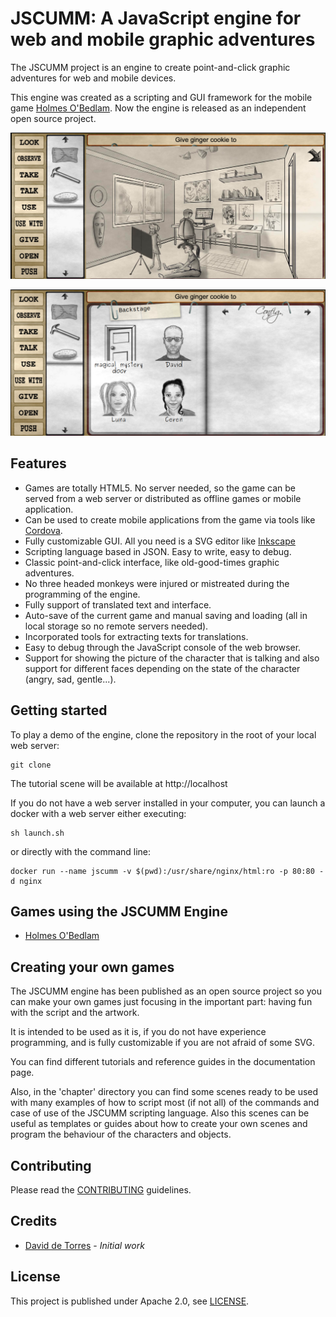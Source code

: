 # JSCUMM: A JavaScript engine for web and mobile graphic adventures
The JSCUMM project is an engine to create point-and-click graphic adventures for web and mobile devices.
 
This engine was created as a scripting and GUI framework for the mobile game [Holmes O'Bedlam](https://play.google.com/store/apps/details?id=com.watsonnotes.holmesobedlam). Now the engine is released as an independent open source project.

![Tutorial scene view](./docs/images/studio_scene.png)

![Tutorial notebook view](./docs/images/studio_notebook.png)


## Features
- Games are totally HTML5. No server needed, so the game can be served from a web server or distributed as offline games or mobile application.
- Can be used to create mobile applications from the game via tools like [Cordova](https://cordova.apache.org/). 
- Fully customizable GUI. All you need is a SVG editor like [Inkscape](https://inkscape.org/)
- Scripting language based in JSON. Easy to write, easy to debug.
- Classic point-and-click interface, like old-good-times graphic adventures.
- No three headed monkeys were injured or mistreated during the programming of the engine.
- Fully support of translated text and interface.
- Auto-save of the current game and manual saving and loading (all in local storage so no remote servers needed).
- Incorporated tools for extracting texts for translations.
- Easy to debug through the JavaScript console of the web browser.
- Support for showing the picture of the character that is talking and also support for different faces depending on the state of the character (angry, sad, gentle...).


## Getting started
To play a demo of the engine, clone the repository in the root of your local web server:
```
git clone 
```
The tutorial scene will be available at http://localhost

If you do not have a web server installed in your computer, you can launch a docker with a web server either executing:
```
sh launch.sh
```
or directly with the command line:
```
docker run --name jscumm -v $(pwd):/usr/share/nginx/html:ro -p 80:80 -d nginx
```

## Games using the JSCUMM Engine
- [Holmes O'Bedlam](https://play.google.com/store/apps/details?id=com.watsonnotes.holmesobedlam)

## Creating your own games
The JSCUMM engine has been published as an open source project so you can make your own games just focusing in the important part: having fun with the script and the artwork. 

It is intended to be used as it is, if you do not have experience programming, and is fully customizable if you are not afraid of some SVG.

You can find different tutorials and reference guides in the documentation page. 

Also, in the 'chapter' directory you can find some scenes ready to be used with many examples of how to script most (if not all) of the commands and case of use of the JSCUMM scripting language. Also this scenes can be useful as templates or guides about how to create your own scenes and program the behaviour of the characters and objects.

## Contributing
Please read the [CONTRIBUTING](https://github.com/daviddetorres/connection-status-exporter/blob/master/CONTRIBUTING.md) guidelines.

## Credits
- [David de Torres](https://github.com/daviddetorres) - *Initial work*

## License
This project is published under Apache 2.0, see [LICENSE](https://github.com/daviddetorres/connection-status-exporter/blob/master/LICENSE).
